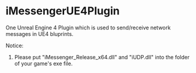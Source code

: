 # iMessengerUE4Plugin
One Unreal Engine 4 Plugin which is used to send/receive network messages in UE4 bluprints.

Notice: 
1. Please put "iMessenger_Release_x64.dll" and "iUDP.dll" into the folder of your game's exe file.
